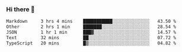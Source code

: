 ### Hi there 👋

<!--
**WShiBin/WShiBin** is a ✨ _special_ ✨ repository because its `README.md` (this file) appears on your GitHub profile.

Here are some ideas to get you started:

- 🔭 I’m currently working on ...
- 🌱 I’m currently learning ...
- 👯 I’m looking to collaborate on ...
- 🤔 I’m looking for help with ...
- 💬 Ask me about ...
- 📫 How to reach me: ...
- 😄 Pronouns: ...
- ⚡ Fun fact: ...
-->

<!--START_SECTION:waka-->

```txt
Markdown     3 hrs 4 mins    ███████████░░░░░░░░░░░░░░   43.50 %
Other        2 hrs 1 min     ███████░░░░░░░░░░░░░░░░░░   28.54 %
JSON         1 hr 1 min      ███▓░░░░░░░░░░░░░░░░░░░░░   14.57 %
Text         32 mins         ██░░░░░░░░░░░░░░░░░░░░░░░   07.72 %
TypeScript   20 mins         █▒░░░░░░░░░░░░░░░░░░░░░░░   04.82 %
```

<!--END_SECTION:waka-->
